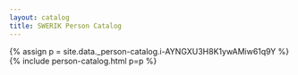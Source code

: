```yaml
---
layout: catalog
title: SWERIK Person Catalog
---
```

{% assign p = site.data._person-catalog.i-AYNGXU3H8K1ywAMiw61q9Y %}
{% include person-catalog.html p=p %}

